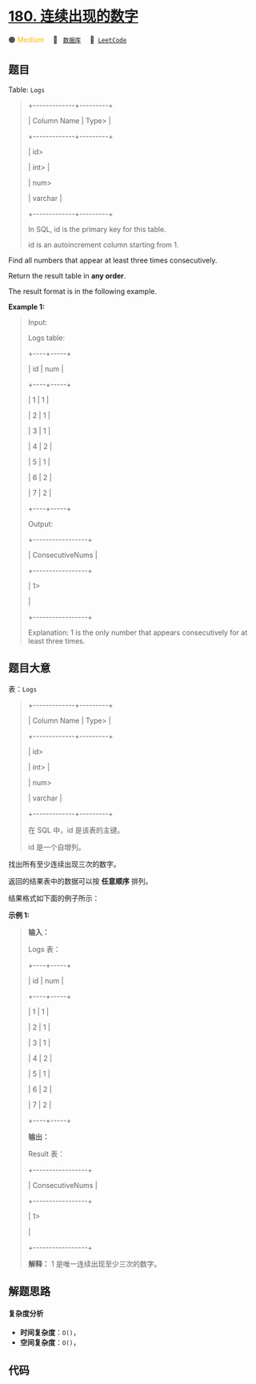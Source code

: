 # [180. 连续出现的数字](https://leetcode.com/problems/consecutive-numbers)

🟠 <font color=#ffb800>Medium</font>&emsp; 🔖&ensp; [`数据库`](/tag/database.md)&emsp; 🔗&ensp;[`LeetCode`](https://leetcode.com/problems/consecutive-numbers)

## 题目

Table: `Logs`

> 
> 
> 
> 
> 
> +-------------+---------+
> 
> | Column Name | Type> 
> |
> 
> +-------------+---------+
> 
> | id> 
> > 
>   | int> 
>  |
> 
> | num> 
> > 
>  | varchar |
> 
> +-------------+---------+
> 
> In SQL, id is the primary key for this table.
> 
> id is an autoincrement column starting from 1.
> 
> 



Find all numbers that appear at least three times consecutively.

Return the result table in **any order**.

The result format is in the following example.



**Example 1:**

> Input: 
> 
> Logs table:
> 
> +----+-----+
> 
> | id | num |
> 
> +----+-----+
> 
> | 1  | 1   |
> 
> | 2  | 1   |
> 
> | 3  | 1   |
> 
> | 4  | 2   |
> 
> | 5  | 1   |
> 
> | 6  | 2   |
> 
> | 7  | 2   |
> 
> +----+-----+
> 
> Output: 
> 
> +-----------------+
> 
> | ConsecutiveNums |
> 
> +-----------------+
> 
> | 1> 
> > 
> > 
>    |
> 
> +-----------------+
> 
> Explanation: 1 is the only number that appears consecutively for at least three times.
> 
> 


## 题目大意

表：`Logs`

> 
> 
> 
> 
> 
> +-------------+---------+
> 
> | Column Name | Type> 
> |
> 
> +-------------+---------+
> 
> | id> 
> > 
>   | int> 
>  |
> 
> | num> 
> > 
>  | varchar |
> 
> +-------------+---------+
> 
> 在 SQL 中，id 是该表的主键。
> 
> id 是一个自增列。



找出所有至少连续出现三次的数字。

返回的结果表中的数据可以按 **任意顺序** 排列。

结果格式如下面的例子所示：



**示例 1:**

> 
> 
> 
> 
> 
> **输入：**
> 
> Logs 表：
> 
> +----+-----+
> 
> | id | num |
> 
> +----+-----+
> 
> | 1  | 1   |
> 
> | 2  | 1   |
> 
> | 3  | 1   |
> 
> | 4  | 2   |
> 
> | 5  | 1   |
> 
> | 6  | 2   |
> 
> | 7  | 2   |
> 
> +----+-----+
> 
> **输出：**
> 
> Result 表：
> 
> +-----------------+
> 
> | ConsecutiveNums |
> 
> +-----------------+
> 
> | 1> 
> > 
> > 
>    |
> 
> +-----------------+
> 
> **解释：** 1 是唯一连续出现至少三次的数字。


## 解题思路

#### 复杂度分析

- **时间复杂度**：`O()`，
- **空间复杂度**：`O()`，

## 代码

```javascript

```